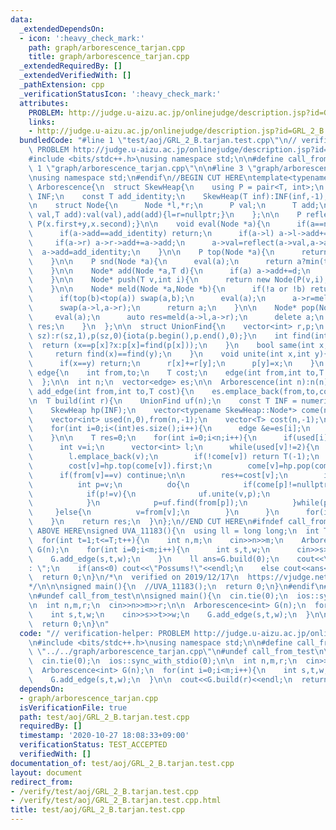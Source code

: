 ```yaml
---
data:
  _extendedDependsOn:
  - icon: ':heavy_check_mark:'
    path: graph/arborescence_tarjan.cpp
    title: graph/arborescence_tarjan.cpp
  _extendedRequiredBy: []
  _extendedVerifiedWith: []
  _pathExtension: cpp
  _verificationStatusIcon: ':heavy_check_mark:'
  attributes:
    PROBLEM: http://judge.u-aizu.ac.jp/onlinejudge/description.jsp?id=GRL_2_B
    links:
    - http://judge.u-aizu.ac.jp/onlinejudge/description.jsp?id=GRL_2_B
  bundledCode: "#line 1 \"test/aoj/GRL_2_B.tarjan.test.cpp\"\n// verification-helper:\
    \ PROBLEM http://judge.u-aizu.ac.jp/onlinejudge/description.jsp?id=GRL_2_B\n\n\
    #include <bits/stdc++.h>\nusing namespace std;\n\n#define call_from_test\n#line\
    \ 1 \"graph/arborescence_tarjan.cpp\"\n\n#line 3 \"graph/arborescence_tarjan.cpp\"\
    \nusing namespace std;\n#endif\n//BEGIN CUT HERE\ntemplate<typename T>\nstruct\
    \ Arborescence{\n  struct SkewHeap{\n    using P = pair<T, int>;\n    const P\
    \ INF;\n    const T add_identity;\n    SkewHeap(T inf):INF(inf,-1),add_identity(0){}\n\
    \n    struct Node{\n      Node *l,*r;\n      P val;\n      T add;\n      Node(P\
    \ val,T add):val(val),add(add){l=r=nullptr;}\n    };\n\n    P reflect(P x,T y){return\
    \ P(x.first+y,x.second);}\n\n    void eval(Node *a){\n      if(a==nullptr) return;\n\
    \      if(a->add==add_identity) return;\n      if(a->l) a->l->add+=a->add;\n \
    \     if(a->r) a->r->add+=a->add;\n      a->val=reflect(a->val,a->add);\n    \
    \  a->add=add_identity;\n    }\n\n    P top(Node *a){\n      return a?reflect(a->val,a->add):INF;\n\
    \    }\n\n    P snd(Node *a){\n      eval(a);\n      return a?min(top(a->l),top(a->r)):INF;\n\
    \    }\n\n    Node* add(Node *a,T d){\n      if(a) a->add+=d;\n      return a;\n\
    \    }\n\n    Node* push(T v,int i){\n      return new Node(P(v,i),add_identity);\n\
    \    }\n\n    Node* meld(Node *a,Node *b){\n      if(!a or !b) return a?a:b;\n\
    \      if(top(b)<top(a)) swap(a,b);\n      eval(a);\n      a->r=meld(a->r,b);\n\
    \      swap(a->l,a->r);\n      return a;\n    }\n\n    Node* pop(Node* a){\n \
    \     eval(a);\n      auto res=meld(a->l,a->r);\n      delete a;\n      return\
    \ res;\n    }\n  };\n\n  struct UnionFind{\n    vector<int> r,p;\n    UnionFind(int\
    \ sz):r(sz,1),p(sz,0){iota(p.begin(),p.end(),0);}\n    int find(int x){\n    \
    \  return (x==p[x]?x:p[x]=find(p[x]));\n    }\n    bool same(int x,int y){\n \
    \     return find(x)==find(y);\n    }\n    void unite(int x,int y){\n      x=find(x);y=find(y);\n\
    \      if(x==y) return;\n      r[x]+=r[y];\n      p[y]=x;\n    }\n  };\n\n  struct\
    \ edge{\n    int from,to;\n    T cost;\n    edge(int from,int to,T cost):from(from),to(to),cost(cost){}\n\
    \  };\n\n  int n;\n  vector<edge> es;\n\n  Arborescence(int n):n(n){};\n\n  void\
    \ add_edge(int from,int to,T cost){\n    es.emplace_back(from,to,cost);\n  }\n\
    \n  T build(int r){\n    UnionFind uf(n);\n    const T INF = numeric_limits<T>::max()/2;\n\
    \    SkewHeap hp(INF);\n    vector<typename SkewHeap::Node*> come(n,nullptr);\n\
    \    vector<int> used(n,0),from(n,-1);\n    vector<T> cost(n,-1);\n\n    used[r]=2;\n\
    \    for(int i=0;i<(int)es.size();i++){\n      edge &e=es[i];\n      come[e.to]=hp.meld(come[e.to],hp.push(e.cost,i));\n\
    \    }\n\n    T res=0;\n    for(int i=0;i<n;i++){\n      if(used[i]) continue;\n\
    \      int v=i;\n      vector<int> l;\n      while(used[v]!=2){\n        used[v]=1;\n\
    \        l.emplace_back(v);\n        if(!come[v]) return T(-1);\n        from[v]=uf.find(es[come[v]->val.second].from);\n\
    \        cost[v]=hp.top(come[v]).first;\n        come[v]=hp.pop(come[v]);\n  \
    \      if(from[v]==v) continue;\n\n        res+=cost[v];\n        if(used[from[v]]==1){\n\
    \          int p=v;\n          do{\n            if(come[p]!=nullptr) hp.add(come[p],-cost[p]);\n\
    \            if(p!=v){\n              uf.unite(v,p);\n              come[v]=hp.meld(come[v],come[p]);\n\
    \            }\n            p=uf.find(from[p]);\n          }while(p!=v);\n   \
    \     }else{\n          v=from[v];\n        }\n      }\n      for(int u:l) used[u]=2;\n\
    \    }\n    return res;\n  }\n};\n//END CUT HERE\n#ifndef call_from_test\n//INSERT\
    \ ABOVE HERE\nsigned UVA_11183(){\n  using ll = long long;\n  int T;\n  cin>>T;\n\
    \  for(int t=1;t<=T;t++){\n    int n,m;\n    cin>>n>>m;\n    Arborescence<ll>\
    \ G(n);\n    for(int i=0;i<m;i++){\n      int s,t,w;\n      cin>>s>>t>>w;\n  \
    \    G.add_edge(s,t,w);\n    }\n    ll ans=G.build(0);\n    cout<<\"Case #\"<<t<<\"\
    : \";\n    if(ans<0) cout<<\"Possums!\"<<endl;\n    else cout<<ans<<endl;\n  }\n\
    \  return 0;\n}\n/*\n  verified on 2019/12/17\n  https://vjudge.net/problem/UVA-11183\n\
    */\n\n\nsigned main(){\n  //UVA_11183();\n  return 0;\n}\n#endif\n#line 8 \"test/aoj/GRL_2_B.tarjan.test.cpp\"\
    \n#undef call_from_test\n\nsigned main(){\n  cin.tie(0);\n  ios::sync_with_stdio(0);\n\
    \n  int n,m,r;\n  cin>>n>>m>>r;\n\n  Arborescence<int> G(n);\n  for(int i=0;i<m;i++){\n\
    \    int s,t,w;\n    cin>>s>>t>>w;\n    G.add_edge(s,t,w);\n  }\n\n  cout<<G.build(r)<<endl;\n\
    \  return 0;\n}\n"
  code: "// verification-helper: PROBLEM http://judge.u-aizu.ac.jp/onlinejudge/description.jsp?id=GRL_2_B\n\
    \n#include <bits/stdc++.h>\nusing namespace std;\n\n#define call_from_test\n#include\
    \ \"../../graph/arborescence_tarjan.cpp\"\n#undef call_from_test\n\nsigned main(){\n\
    \  cin.tie(0);\n  ios::sync_with_stdio(0);\n\n  int n,m,r;\n  cin>>n>>m>>r;\n\n\
    \  Arborescence<int> G(n);\n  for(int i=0;i<m;i++){\n    int s,t,w;\n    cin>>s>>t>>w;\n\
    \    G.add_edge(s,t,w);\n  }\n\n  cout<<G.build(r)<<endl;\n  return 0;\n}\n"
  dependsOn:
  - graph/arborescence_tarjan.cpp
  isVerificationFile: true
  path: test/aoj/GRL_2_B.tarjan.test.cpp
  requiredBy: []
  timestamp: '2020-10-27 18:08:33+09:00'
  verificationStatus: TEST_ACCEPTED
  verifiedWith: []
documentation_of: test/aoj/GRL_2_B.tarjan.test.cpp
layout: document
redirect_from:
- /verify/test/aoj/GRL_2_B.tarjan.test.cpp
- /verify/test/aoj/GRL_2_B.tarjan.test.cpp.html
title: test/aoj/GRL_2_B.tarjan.test.cpp
---
```

